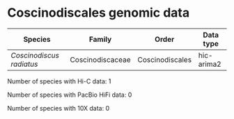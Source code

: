 # Coscinodiscales genomic data

| Species | Family | Order | Data type |
| -- | --- | --- | --- |
| *Coscinodiscus radiatus* | Coscinodiscaceae | Coscinodiscales | hic-arima2 |

Number of species with Hi-C data: 1

Number of species with PacBio HiFi data: 0

Number of species with 10X data: 0
